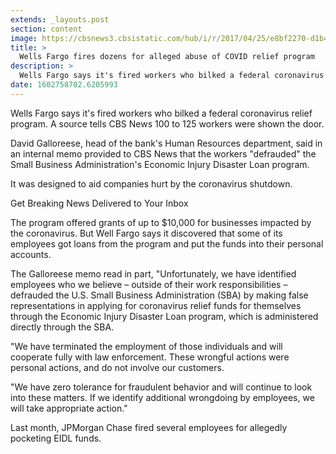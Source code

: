 ```yaml
--- 
extends: _layouts.post 
section: content 
image: https://cbsnews3.cbsistatic.com/hub/i/r/2017/04/25/e8bf2270-d1b4-46c3-a9e3-cdb5be93dae1/thumbnail/1200x630/02896f68834be22017282b1942067bf3/ap-17109731495340.jpg 
title: > 
  Wells Fargo fires dozens for alleged abuse of COVID relief program 
description: > 
  Wells Fargo says it's fired workers who bilked a federal coronavirus relief program.A source tells CBS News 100 to 125 workers were shown the door.David Galloreese, head of the bank's Human Resources department, said in an internal memo provided to CBS News that the workers "defrauded" the Small Business Administration's Economic Injury Disaster Loan program.Get Breaking News Delivered to Your InboxThe program offered grants of up to $10,000 for businesses impacted by the coronavirus.But Well Fargo says it discovered that some of its employees got loans from the program and put the funds into their personal accounts. 
date: 1602758702.6205993 
--- 
```

Wells Fargo says it's fired workers who bilked a federal coronavirus relief program. A source tells CBS News 100 to 125 workers were shown the door.

David Galloreese, head of the bank's Human Resources department, said in an internal memo provided to CBS News that the workers "defrauded" the Small Business Administration's Economic Injury Disaster Loan program.

It was designed to aid companies hurt by the coronavirus shutdown.

Get Breaking News Delivered to Your Inbox

The program offered grants of up to $10,000 for businesses impacted by the coronavirus. But Well Fargo says it discovered that some of its employees got loans from the program and put the funds into their personal accounts.

The Galloreese memo read in part, "Unfortunately, we have identified employees who we believe – outside of their work responsibilities – defrauded the U.S. Small Business Administration (SBA) by making false representations in applying for coronavirus relief funds for themselves through the Economic Injury Disaster Loan program, which is administered directly through the SBA.

"We have terminated the employment of those individuals and will cooperate fully with law enforcement. These wrongful actions were personal actions, and do not involve our customers.

"We have zero tolerance for fraudulent behavior and will continue to look into these matters. If we identify additional wrongdoing by employees, we will take appropriate action."

Last month, JPMorgan Chase fired several employees for allegedly pocketing EIDL funds.